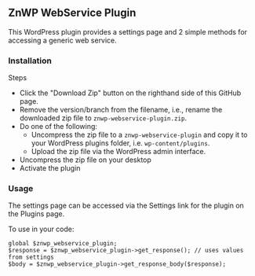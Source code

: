 ## ZnWP WebService Plugin

This WordPress plugin provides a settings page and 2 simple methods for accessing a generic web service.

### Installation
Steps
- Click the "Download Zip" button on the righthand side of this GitHub page.
- Remove the version/branch from the filename, i.e., rename the downloaded zip file to `znwp-webservice-plugin.zip`.
- Do one of the following:
  + Uncompress the zip file to a `znwp-webservice-plugin` and copy it to your WordPress plugins folder,
    i.e. `wp-content/plugins`.
  + Upload the zip file via the WordPress admin interface.
- Uncompress the zip file on your desktop
- Activate the plugin

### Usage
The settings page can be accessed via the Settings link for the plugin on the Plugins page.

To use in your code:
```
global $znwp_webservice_plugin;
$response = $znwp_webservice_plugin->get_response(); // uses values from settings
$body = $znwp_webservice_plugin->get_response_body($response);
```
